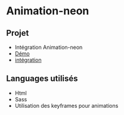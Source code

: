 # Animation-neon

## Projet

- Intégration Animation-neon
- [Démo](https://melleprunelle.github.io/animation-neon/ )
- [intégration]( https://jonathanguillou.github.io/Animation-neon/)

## Languages utilisés

- Html
- Sass
- Utilisation des keyframes pour animations
